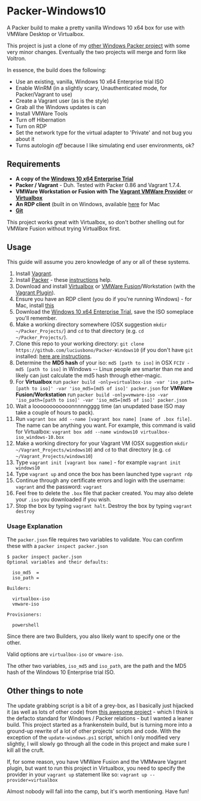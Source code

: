 # Packer-Windows10
A Packer build to make a pretty vanilla Windows 10 x64 box for use with VMWare Desktop or Virtualbox.

This project is just a clone of my [other Windows Packer project](https://github.com/luciusbono/Packer-Windows81) with some very minor changes. Eventually the two projects will merge and form like Voltron.


In essence, the build does the following:

* Use an existing, vanilla, Windows 10 x64 Enterprise trial ISO
* Enable WinRM (in a slightly scary, Unauthenticated mode, for Packer/Vagrant to use)
* Create a Vagrant user (as is the style)
* Grab all the Windows updates is can
* Install VMWare Tools
* Turn off Hibernation
* Turn on RDP
* Set the network type for the virtual adapter to 'Private' and not bug you about it
* Turns autologin *off* because I like simulating end user environments, ok?

## Requirements

* **A copy of the [Windows 10 x64 Enterprise Trial](https://www.microsoft.com/en-us/evalcenter/evaluate-windows-10-enterprise)**
* **Packer / Vagrant** - Duh. Tested with Packer 0.86 and Vagrant 1.7.4. 
* **VMWare Workstation or Fusion with The [Vagrant VMWare Provider](http://www.vagrantup.com/vmware)** or **[Virtualbox](https://www.virtualbox.org/)** 
* **An RDP client** (built in on Windows, available [here](https://www.microsoft.com/en-us/download/details.aspx?id=18140) for Mac
* **[Git](https://git-scm.com/book/en/v2/Getting-Started-Installing-Git)**

This project works great with Virtualbox, so don't bother shelling out for VMWare Fusion without trying VirtualBox first. 

## Usage

This guide will assume you zero knowledge of any or all of these systems. 

1. Install [Vagrant](https://www.vagrantup.com/).
2. Install [Packer](https://packer.io/) - these [instructions](https://www.packer.io/intro/getting-started/setup.html) help. 
3. Download and install [Virtualbox](https://www.virtualbox.org/) or [VMWare Fusion](http://www.vmware.com/products/fusion)/Workstation (with the [Vagrant Plugin](https://www.vagrantup.com/vmware)).
4. Ensure you have an RDP client (you do if you're running Windows) - for Mac, install [this](https://www.microsoft.com/en-us/download/details.aspx?id=18140)
5. Download the [Windows 10 x64 Enterprise Trial](https://www.microsoft.com/en-us/evalcenter/evaluate-windows-10-enterprise), save the ISO someplace you'll remember.
6. Make a working directory somewhere (OSX suggestion `mkdir ~/Packer_Projects/`) and `cd` to that directory (e.g. `cd ~/Packer_Projects/`).
7. Clone this repo to your working directory: `git clone https://github.com/luciusbono/Packer-Windows10` (if you don't have `git` installed: [here are instructions](https://git-scm.com/book/en/v2/Getting-Started-Installing-Git).
8. Determine the **MD5 hash** of your iso: `md5 [path to iso]` in OSX `FCIV -md5 [path to iso]` in Windows -- Linux people are smarter than me and likely can just calculate the md5 hash through ether-magic. 
9. For **Virtualbox** run `packer build -only=virtualbox-iso -var 'iso_path=[path to iso]' -var 'iso_md5=[md5 of iso]' packer.json` for **VMWare Fusion/Workstation** run `packer build -only=vmware-iso -var 'iso_path=[path to iso]' -var 'iso_md5=[md5 of iso]' packer.json`
10. Wait a loooooooooooonnnnngggg time (an unupdated base ISO may take a couple of hours to pack).
11. Run `vagrant box add --name [vagrant box name] [name of .box file]`. The name can be anything you want. For example, this command is valid for Virtualbox: `vagrant box add --name windows10 virtualbox-iso_windows-10.box`
12. Make a working directory for your Vagrant VM (OSX suggestion `mkdir ~/Vagrant_Projects/windows10`) and `cd` to that directory (e.g. `cd ~/Vagrant_Projects/windows10`)
13. Type `vagrant init [vagrant box name]` - for example `vagrant init windows10`
14. Type `vagrant up` and once the box has been launched type `vagrant rdp`
15. Continue through any certificate errors and login with the username: `vagrant` and the password: `vagrant`
16. Feel free to delete the `.box` file that packer created. You may also delete your `.iso` you downloaded if you wish. 
17. Stop the box by typing `vagrant halt`. Destroy the box by typing `vagrant destroy`

### Usage Explanation

The `packer.json` file requires two variables to validate. You can confirm these with a `packer inspect packer.json`

```
$ packer inspect packer.json 
Optional variables and their defaults:

  iso_md5  = 
  iso_path = 

Builders:

  virtualbox-iso
  vmware-iso    

Provisioners:

  powershell
```

Since there are two Builders, you also likely want to specify one or the other. 

Valid options are `virtualbox-iso` or `vmware-iso`. 

The other two variables, `iso_md5` and `iso_path`, are the path and the MD5 hash of the Windows 10 Enterprise trial ISO. 


## Other things to note

The update grabbing script is a bit of a grey-box, as I basically just hijacked it (as well as lots of other code) from [this awesome project](https://github.com/joefitzgerald/packer-windows) - which I think is the defacto standard for Windows / Packer relations - but I wanted a leaner build. This project started as a frankenstein build, but is turning more into a ground-up rewrite of a lot of other projects' scripts and code. With the exception of the `update-windows.ps1` script, which I only modified very slightly, I will slowly go through all the code in this project and make sure I kill all the cruft.

If, for some reason, you have VMWare Fusion and the VMMware Vagrant plugin, but want to run this project in Virtualbox, you need to specify the provider in your `vagrant up` statement like so: `vagrant up --provider=virtualbox`

Almost nobody will fall into the camp, but it's worth mentioning. Have fun!
